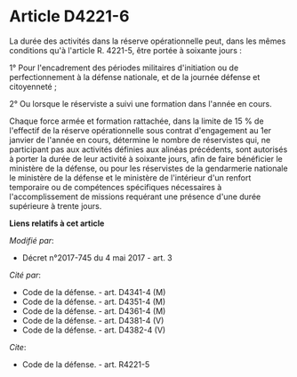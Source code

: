 # Article D4221-6

La durée des activités dans la réserve opérationnelle peut, dans les mêmes conditions qu'à l'article R. 4221-5, être portée à
soixante jours :

1° Pour l'encadrement des périodes militaires d'initiation ou de perfectionnement à la défense nationale, et de la journée
défense et citoyenneté ;

2° Ou lorsque le réserviste a suivi une formation dans l'année en cours.

Chaque force armée et formation rattachée, dans la limite de 15 % de l'effectif de la réserve opérationnelle sous contrat
d'engagement au 1er janvier de l'année en cours, détermine le nombre de réservistes qui, ne participant pas aux activités
définies aux alinéas précédents, sont autorisés à porter la durée de leur activité à soixante jours, afin de faire bénéficier
le ministère de la défense, ou pour les réservistes de la gendarmerie nationale le ministère de la défense et le ministère de
l'intérieur d'un renfort temporaire ou de compétences spécifiques nécessaires à l'accomplissement de missions requérant une
présence d'une durée supérieure à trente jours.

**Liens relatifs à cet article**

_Modifié par_:

  - Décret n°2017-745 du 4 mai 2017 - art. 3

_Cité par_:

  - Code de la défense. - art. D4341-4 (M)
  - Code de la défense. - art. D4351-4 (M)
  - Code de la défense. - art. D4361-4 (M)
  - Code de la défense. - art. D4381-4 (V)
  - Code de la défense. - art. D4382-4 (V)

_Cite_:

  - Code de la défense. - art. R4221-5
